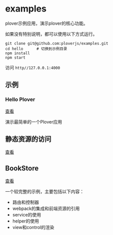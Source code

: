 # examples


plover示例应用，演示plover的核心功能。  

如果没有特别说明，都可以使用以下方式运行。

```shell
git clone git@github.com:ploverjs/examples.git
cd hello      # 切换到示例目录
npm install
npm start
```

访问 `http//127.0.0.1:4000`


## 示例

### Hello Plover

[查看](hello)

演示最简单的一个Plover应用

## 静态资源的访问

[查看](static)

## BookStore

[查看](bookstore)

一个较完整的示例，主要包括以下内容：

- 路由和控制器
- webpack的集成和前端资源的引用
- service的使用
- helper的使用
- view和control的渲染
